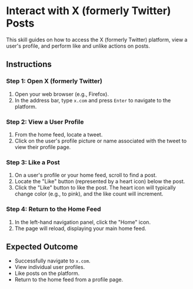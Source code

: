 # Interact with X (formerly Twitter) Posts

This skill guides on how to access the X (formerly Twitter) platform, view a user's profile, and perform like and unlike actions on posts.

## Instructions

### Step 1: Open X (formerly Twitter)

1.  Open your web browser (e.g., Firefox).
2.  In the address bar, type `x.com` and press `Enter` to navigate to the platform.

### Step 2: View a User Profile

1.  From the home feed, locate a tweet.
2.  Click on the user's profile picture or name associated with the tweet to view their profile page.

### Step 3: Like a Post

1.  On a user's profile or your home feed, scroll to find a post.
2.  Locate the "Like" button (represented by a heart icon) below the post.
3.  Click the "Like" button to like the post. The heart icon will typically change color (e.g., to pink), and the like count will increment.

### Step 4: Return to the Home Feed

1.  In the left-hand navigation panel, click the "Home" icon.
2.  The page will reload, displaying your main home feed.

## Expected Outcome

-   Successfully navigate to `x.com`.
-   View individual user profiles.
-   Like posts on the platform.
-   Return to the home feed from a profile page.